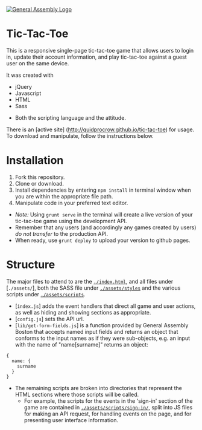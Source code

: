 [![General Assembly Logo](https://camo.githubusercontent.com/1a91b05b8f4d44b5bbfb83abac2b0996d8e26c92/687474703a2f2f692e696d6775722e636f6d2f6b6538555354712e706e67)](https://generalassemb.ly/education/web-development-immersive)

# Tic-Tac-Toe

This is a responsive single-page tic-tac-toe game that allows users to login in, update their account information, and play tic-tac-toe against a guest user on the same device.

It was created with
* jQuery
*  Javascript
*  HTML
*  Sass
  - Both the scripting language and the attitude.

There is an [active site] (http://quidprocrow.github.io/tic-tac-toe) for usage. To download and manipulate, follow the instructions below.

# Installation

1. Fork this repository.
1. Clone or download.
1. Install dependencies by entering `npm install` in terminal window when you are within the appropriate file path.
1. Manipulate code in your preferred text editor.
  -   *Note:* Using `grunt serve` in the terminal will create a live version of your tic-tac-toe game using the development API.
  - Remember that any users (and accordingly any games created by users) *do not transfer* to the production API.
  - When ready, use `grunt deploy` to upload your version to github pages.

# Structure

The major files to attend to are the [`./index.html`](./index.html), and all files under [`./assets/`], both the SASS file under [`./assets/styles`](./assets/styles) and the various scripts under [`./assets/scripts`](./assets/scripts/).

- [`index.js`] adds the event handlers that direct all game and user actions, as well as hiding and showing sections as appropriate.
- [`config.js`] sets the API url.
- [`lib/get-form-fields.js`] is a function provided by General Assembly Boston that accepts named input fields and returns an object that conforms to the input names as if they were sub-objects, e.g. an input with the name of "name[surname]" returns an object:
```
{
  name: {
    surname
  }
}

```
- The remaining scripts are broken into directories that represent the HTML sections where those scripts will be called.
  - For example, the scripts for the events in the 'sign-in' section of the game are contained in [`./assets/scripts/sign-in/`](./assets/scripts/signin/), split into JS files for making an API request, for handling events on the page, and for presenting user interface information.
